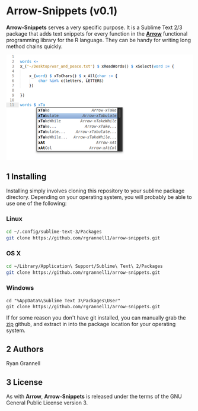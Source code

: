 Arrow-Snippets (v0.1)
===========================================



**Arrow-Snippets** serves a very specific purpose. It is a Sublime Text 2/3
package that adds text snippets for every function in the [**Arrow**](https://github.com/rgrannell1/arrow)
functional programming library for the R language. They can be handy for writing long
method chains quickly.

<img src = "sample.png"></img>

## 1 Installing

Installing simply involves cloning this repository to your sublime package directory. Depending
on your operating system, you will probably be able to use one of the following:

### Linux

```bash
cd ~/.config/sublime-text-3/Packages
git clone https://github.com/rgrannell1/arrow-snippets.git
```

### OS X

```bash
cd ~/Library/Application\ Support/Sublime\ Text\ 2/Packages
git clone https://github.com/rgrannell1/arrow-snippets.git
```

### Windows

```
cd "%AppData%\Sublime Text 3\Packages\User"
git clone https://github.com/rgrannell1/arrow-snippets.git
```
If for some reason you don't have git installed, you can manually grab the [zip](https://github.com/rgrannell1/arrow-snippets/archive/master.zip) github, and
extract in into the package location for your operating system.

## 2 Authors

Ryan Grannell

## 3 License

As with **Arrow**, **Arrow-Snippets** is released under the terms of the GNU General Public License version 3.

